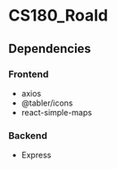 # CS180_Roald



## Dependencies
### Frontend
- axios
- @tabler/icons
- react-simple-maps

### Backend
- Express
